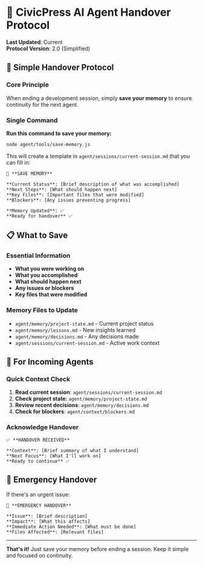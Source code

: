 # 🤝 CivicPress AI Agent Handover Protocol

**Last Updated**: Current  
**Protocol Version**: 2.0 (Simplified)

## 🎯 **Simple Handover Protocol**

### **Core Principle**

When ending a development session, simply **save your memory** to ensure
continuity for the next agent.

### **Single Command**

**Run this command to save your memory:**

```bash
node agent/tools/save-memory.js
```

This will create a template in `agent/sessions/current-session.md` that you can
fill in:

```
💾 **SAVE MEMORY**

**Current Status**: [Brief description of what was accomplished]
**Next Steps**: [What should happen next]
**Key Files**: [Important files that were modified]
**Blockers**: [Any issues preventing progress]

**Memory Updated**: ✅
**Ready for handover** ✅
```

## 📋 **What to Save**

### **Essential Information**

- **What you were working on**
- **What you accomplished**
- **What should happen next**
- **Any issues or blockers**
- **Key files that were modified**

### **Memory Files to Update**

- `agent/memory/project-state.md` - Current project status
- `agent/memory/lessons.md` - New insights learned
- `agent/memory/decisions.md` - Any decisions made
- `agent/sessions/current-session.md` - Active work context

## 🔄 **For Incoming Agents**

### **Quick Context Check**

1. **Read current session**: `agent/sessions/current-session.md`
2. **Check project state**: `agent/memory/project-state.md`
3. **Review recent decisions**: `agent/memory/decisions.md`
4. **Check for blockers**: `agent/context/blockers.md`

### **Acknowledge Handover**

```
✅ **HANDOVER RECEIVED**

**Context**: [Brief summary of what I understand]
**Next Focus**: [What I'll work on]
**Ready to continue** ✅
```

## 🚨 **Emergency Handover**

If there's an urgent issue:

```
🚨 **EMERGENCY HANDOVER**

**Issue**: [Brief description]
**Impact**: [What this affects]
**Immediate Action Needed**: [What must be done]
**Files Affected**: [Relevant files]
```

---

**That's it!** Just save your memory before ending a session. Keep it simple and
focused on continuity.
